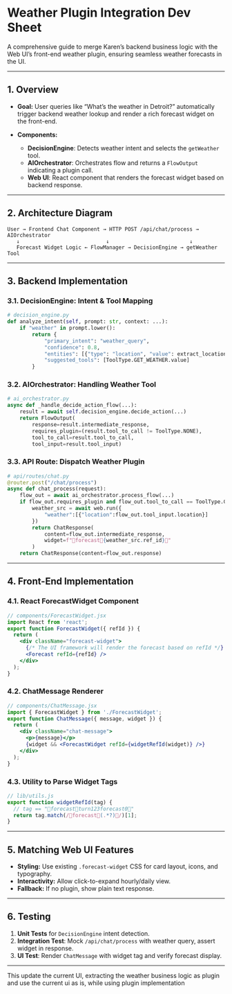 # Weather Plugin Integration Dev Sheet

A comprehensive guide to merge Karen’s backend business logic with the Web UI’s front-end weather plugin, ensuring seamless weather forecasts in the UI.

---

## 1. Overview

* **Goal:** User queries like “What’s the weather in Detroit?” automatically trigger backend weather lookup and render a rich forecast widget on the front-end.
* **Components:**

  * **DecisionEngine**: Detects weather intent and selects the `getWeather` tool.
  * **AIOrchestrator**: Orchestrates flow and returns a `FlowOutput` indicating a plugin call.
  * **Web UI**: React component that renders the forecast widget based on backend response.

---

## 2. Architecture Diagram

```
User → Frontend Chat Component → HTTP POST /api/chat/process → AIOrchestrator
   ↓                            ↓                          ↓
   Forecast Widget Logic ← FlowManager → DecisionEngine → getWeather Tool
```

---

## 3. Backend Implementation

### 3.1. DecisionEngine: Intent & Tool Mapping

```python
# decision_engine.py
def analyze_intent(self, prompt: str, context: ...):
    if "weather" in prompt.lower():
        return {
            "primary_intent": "weather_query",
            "confidence": 0.8,
            "entities": [{"type": "location", "value": extract_location(prompt)}],
            "suggested_tools": [ToolType.GET_WEATHER.value]
        }
```

### 3.2. AIOrchestrator: Handling Weather Tool

```python
# ai_orchestrator.py
async def _handle_decide_action_flow(...):
    result = await self.decision_engine.decide_action(...)
    return FlowOutput(
        response=result.intermediate_response,
        requires_plugin=(result.tool_to_call != ToolType.NONE),
        tool_to_call=result.tool_to_call,
        tool_input=result.tool_input)
```

### 3.3. API Route: Dispatch Weather Plugin

```python
# api/routes/chat.py
@router.post("/chat/process")
async def chat_process(request):
    flow_out = await ai_orchestrator.process_flow(...)
    if flow_out.requires_plugin and flow_out.tool_to_call == ToolType.GET_WEATHER:
        weather_src = await web.run({
            "weather":[{"location":flow_out.tool_input.location}]
        })
        return ChatResponse(
            content=flow_out.intermediate_response,
            widget=f"forecast{weather_src.ref_id}"
        )
    return ChatResponse(content=flow_out.response)
```

---

## 4. Front-End Implementation

### 4.1. React ForecastWidget Component

```jsx
// components/ForecastWidget.jsx
import React from 'react';
export function ForecastWidget({ refId }) {
  return (
    <div className="forecast-widget">
      {/* The UI framework will render the forecast based on refId */}
      <Forecast refId={refId} />
    </div>
  );
}
```

### 4.2. ChatMessage Renderer

```jsx
// components/ChatMessage.jsx
import { ForecastWidget } from './ForecastWidget';
export function ChatMessage({ message, widget }) {
  return (
    <div className="chat-message">
      <p>{message}</p>
      {widget && <ForecastWidget refId={widgetRefId(widget)} />}
    </div>
  );
}
```

### 4.3. Utility to Parse Widget Tags

```js
// lib/utils.js
export function widgetRefId(tag) {
  // tag == "forecastturn123forecast0"
  return tag.match(/forecast(.*?)/)[1];
}
```

---

## 5. Matching Web UI Features

* **Styling:** Use existing `.forecast-widget` CSS for card layout, icons, and typography.
* **Interactivity:** Allow click-to-expand hourly/daily view.
* **Fallback:** If no plugin, show plain text response.

---

## 6. Testing

1. **Unit Tests** for `DecisionEngine` intent detection.
2. **Integration Test**: Mock `/api/chat/process` with weather query, assert widget in response.
3. **UI Test**: Render `ChatMessage` with widget tag and verify forecast display.

---
This update the current UI, extracting the weather business logic as plugin and use the current ui as is, while using plugin implementation

